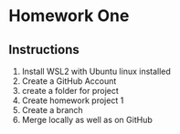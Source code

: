 # Homework One
## Instructions
1. Install WSL2 with Ubuntu linux installed
2. Create a GitHub Account
3. create a folder for project
4. Create homework project 1
5. Create a branch
6. Merge locally as well as on GitHub
